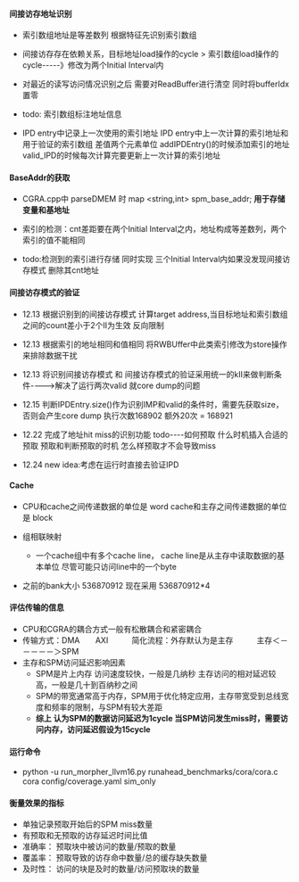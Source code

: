 #### 间接访存地址识别
* 索引数组地址是等差数列  根据特征先识别索引数组
* 间接访存存在依赖关系，目标地址load操作的cycle > 索引数组load操作的cycle-----》修改为两个Initial Interval内
* 对最近的读写访问情况识别之后 需要对ReadBuffer进行清空  同时将bufferIdx置零

* todo: 索引数组标注地址信息
* IPD entry中记录上一次使用的索引地址  IPD entry中上一次计算的索引地址和用于验证的索引数组 差值两个元素单位   addIPDEntry()的时候添加索引的地址  valid_IPD的时候每次计算完要更新上一次计算的索引地址


#### BaseAddr的获取

* CGRA.cpp中 parseDMEM 时 map <string,int> spm_base_addr;   **用于存储变量和基地址**
* 索引的检测：cnt差距要在两个Initial Interval之内，地址构成等差数列，两个索引的值不能相同

*   todo:检测到的索引进行存储 同时实现 三个Initial  Interval内如果没发现间接访存模式  删除其cnt地址



#### 间接访存模式的验证
* 12.13  根据识别到的间接访存模式 计算target address,当目标地址和索引数组之间的count差小于2个II为生效  反向限制
* 12.13  根据索引的地址相同和值相同 将RWBUffer中此类索引修改为store操作 来排除数据干扰
* 12.13  将识别间接访存模式 和 间接访存模式的验证采用统一的kII来做判断条件---->解决了运行两次valid 就core dump的问题
* 12.15  判断IPDEntry.size()作为识别IMP和valid的条件时，需要先获取size，否则会产生core dump 执行次数168902 额外20次 = 168921


* 12.22  完成了地址hit miss的识别功能   todo----如何预取  什么时机插入合适的预取  预取和判断预取的时机   怎么样预取才不会导致miss
* 12.24 new idea:考虑在运行时直接去验证IPD








#### Cache

* CPU和cache之间传递数据的单位是 word   cache和主存之间传递数据的单位是 block
* 组相联映射
  * 一个cache组中有多个cache line， cache line是从主存中读取数据的基本单位 尽管可能只访问line中的一个byte

  
* 之前的bank大小 536870912    现在采用 536870912*4





#### 评估传输的信息

* CPU和CGRA的耦合方式一般有松散耦合和紧密耦合
* 传输方式：DMA　　AXI　　　简化流程：外存默认为是主存　　　主存＜－－－－－＞SPM
* 主存和SPM访问延迟影响因素
  * SPM是片上内存  访问速度较快，一般是几纳秒    主存访问的相对延迟较高，一般是几十到百纳秒之间
  * SPM的带宽通常高于内存，SPM用于优化特定应用，主存带宽受到总线宽度和频率的限制，与SPM有较大差距
  * **综上 认为SPM的数据访问延迟为1cycle   当SPM访问发生miss时，需要访问内存，访问延迟假设为15cycle**

#### 运行命令
*  python -u run_morpher_llvm16.py runahead_benchmarks/cora/cora.c cora  config/coverage.yaml sim_only



#### 衡量效果的指标
* 单独记录预取开始后的SPM miss数量
* 有预取和无预取的访存延迟时间比值   
* 准确率：  预取块中被访问的数量/预取的数量
* 覆盖率：  预取导致的访存命中数量/总的缓存缺失数量    
* 及时性：  访问的块是及时的数量/访问预取块的数量

